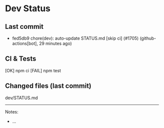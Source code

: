 # Dev Status

## Last commit
- fed5db9 chore(dev): auto-update STATUS.md [skip ci] (#1705) (github-actions[bot], 29 minutes ago)
## CI & Tests
[OK] npm ci
[FAIL] npm test

## Changed files (last commit)
dev/STATUS.md

---
Notes:
- ...
